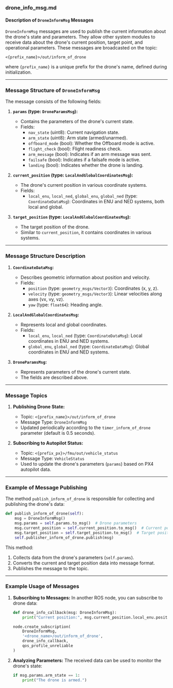 ### drone_info_msg.md

#### **Description of `DroneInformMsg` Messages**

`DroneInformMsg` messages are used to publish the current information about the drone's state and parameters. They allow other system modules to receive data about the drone's current position, target point, and operational parameters. These messages are broadcasted on the topic:

```
<{prefix_name}>/out/inform_of_drone
```

where `{prefix_name}` is a unique prefix for the drone's name, defined during initialization.

---

### **Message Structure of `DroneInformMsg`**

The message consists of the following fields:

1. **`params` (type: `DroneParamsMsg`):**
   - Contains the parameters of the drone's current state.
   - Fields:
     - `nav_state` (uint8): Current navigation state.
     - `arm_state` (uint8): Arm state (armed/unarmed).
     - `offboard_mode` (bool): Whether the Offboard mode is active.
     - `flight_check` (bool): Flight readiness check.
     - `arm_message` (bool): Indicates if an arm message was sent.
     - `failsafe` (bool): Indicates if a failsafe mode is active.
     - `landing` (bool): Indicates whether the drone is landing.

2. **`current_position` (type: `LocalAndGlobalCoordinatesMsg`):**
   - The drone's current position in various coordinate systems.
   - Fields:
     - `local_enu`, `local_ned`, `global_enu`, `global_ned` (type: `CoordinateDataMsg`): Coordinates in ENU and NED systems, both local and global.

3. **`target_position` (type: `LocalAndGlobalCoordinatesMsg`):**
   - The target position of the drone.
   - Similar to `current_position`, it contains coordinates in various systems.

---

### **Message Structure Description**

1. **`CoordinateDataMsg`:**
   - Describes geometric information about position and velocity.
   - Fields:
     - `position` (type: `geometry_msgs/Vector3`): Coordinates (x, y, z).
     - `velocity` (type: `geometry_msgs/Vector3`): Linear velocities along axes (vx, vy, vz).
     - `yaw` (type: `float64`): Heading angle.

2. **`LocalAndGlobalCoordinatesMsg`:**
   - Represents local and global coordinates.
   - Fields:
     - `local_enu`, `local_ned` (type: `CoordinateDataMsg`): Local coordinates in ENU and NED systems.
     - `global_enu`, `global_ned` (type: `CoordinateDataMsg`): Global coordinates in ENU and NED systems.

3. **`DroneParamsMsg`:**
   - Represents parameters of the drone's current state.
   - The fields are described above.

---

### **Message Topics**

1. **Publishing Drone State:**
   - Topic: `<{prefix_name}>/out/inform_of_drone`
   - Message Type: `DroneInformMsg`
   - Updated periodically according to the `timer_inform_of_drone` parameter (default is 0.5 seconds).

2. **Subscribing to Autopilot Status:**
   - Topic: `<{prefix_px}>/fmu/out/vehicle_status`
   - Message Type: `VehicleStatus`
   - Used to update the drone's parameters (`params`) based on PX4 autopilot data.

---

### **Example of Message Publishing**

The method `publish_inform_of_drone` is responsible for collecting and publishing the drone's data:
```python
def publish_inform_of_drone(self):
    msg = DroneInformMsg()
    msg.params = self.params.to_msg()  # Drone parameters
    msg.current_position = self.current_position.to_msg()  # Current position
    msg.target_position = self.target_position.to_msg()  # Target position
    self.publisher_inform_of_drone.publish(msg)
```

This method:
1. Collects data from the drone's parameters (`self.params`).
2. Converts the current and target position data into message format.
3. Publishes the message to the topic.

---

### **Example Usage of Messages**

1. **Subscribing to Messages:**
   In another ROS node, you can subscribe to drone data:
   ```python
   def drone_info_callback(msg: DroneInformMsg):
       print("Current position:", msg.current_position.local_enu.position)

   node.create_subscription(
       DroneInformMsg,
       '<drone_name>/out/inform_of_drone',
       drone_info_callback,
       qos_profile_unreliable
   )
   ```

2. **Analyzing Parameters:**
   The received data can be used to monitor the drone's state:
   ```python
   if msg.params.arm_state == 1:
       print("The drone is armed.")
   ```